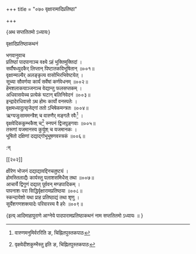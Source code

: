 +++
title = "०७० वृक्षारामादिप्रतिष्ठा"

+++

\{अथ सप्ततितमो ऽध्यायः\}

वृक्षादिप्रतिष्ठाकथनं  
    
भगवानुवाच  
प्रतिष्ठां पादपानाञ्च वक्ष्ये ऽहं भुक्तिमुक्तिदां   ।  
सर्वौषध्युदकैर् लिप्तान् पिष्टातकविभूषितान् ॥००१॥  
वृक्षान्माल्यैर् अलङ्कृत्य वासोभिरभिवेष्टयेत्   ।  
सूच्या सौवर्णया कार्यं सर्वेषां कर्णवेधनम्   ॥००२॥  
हेमशलाकयाञ्जनञ्च वेद्यान्तु फलसप्तकम् ।  
अधिवासयेच्च प्रत्येकं घटान् बलिनिवेदनं ॥००३॥  
इन्द्रादेरधिवासो ऽथ होमः कार्यो वनस्पतेः ।  
वृक्षमध्यादुत्सृजेद्गां ततो ऽभिषेकमन्त्रतः   ॥००४॥  
ऋग्यजुःसाममन्त्रैश् च वारुणैर् मङ्गलै रवैः[^१]   ।  
वृक्षवेदिककुम्भकैश् च[^२] स्नपनं द्विजपुङ्गवाः   ॥००५॥  
तरूणां यजमानस्य कुर्युश् च यजमानकः ।  
भूषितो दक्षिणां दद्याद्गोभूभूषणवस्त्रकं   ॥००६॥  
    
:न्  
    
[^१]: वारुणमनुमिर्वररिति ङ, चिह्नितपुस्तकपाठः  
    
[^२]: वृक्षवेदीशकुम्भैस्तु इति ङ, चिह्नितपुस्तकपाठः  

[[२०२]]
    
क्षीरेण भोजनं दद्याद्यावद्दिनचतुष्टयं   ।  
होमस्तिलाद्यैः कार्यस्तु पलाशसमिधैस् तथा ॥००७॥  
आचार्ये द्विगुणं दद्यात् पूर्ववन् मण्डपादिकम्   ।  
पापनाशः परा सिद्धिर्वृक्षारामप्रतिष्ठया   ॥००८॥  
स्कन्दायेशो यथा प्राह प्रतिष्ठाद्यं तथा शृणु   ।  
सूर्येशगणशक्त्यादेः परिवारस्य वै हरेः ॥००९॥  
    
\{इत्य् आदिमाहापुराणे आग्नेये पादपारामप्रतिष्ठाकथनं नाम सप्ततितमो ऽध्यायः ॥  }
    